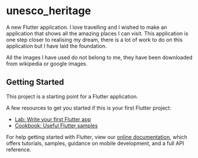 # unesco_heritage

A new Flutter application.
I love travelling and I wished to make an application that shows all the amazing places I can visit.
This application is one step closer to realising my dream, there is a lot of work to do on this application but I have laid the foundation.

All the images I have used do not belong to me, they have been downloaded from wikipedia or google images.

## Getting Started

This project is a starting point for a Flutter application.

A few resources to get you started if this is your first Flutter project:

- [Lab: Write your first Flutter app](https://flutter.dev/docs/get-started/codelab)
- [Cookbook: Useful Flutter samples](https://flutter.dev/docs/cookbook)

For help getting started with Flutter, view our
[online documentation](https://flutter.dev/docs), which offers tutorials,
samples, guidance on mobile development, and a full API reference.
